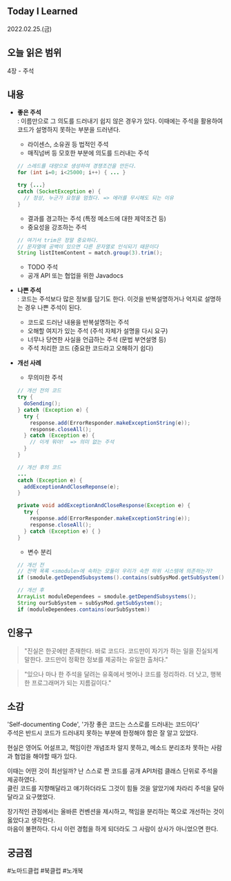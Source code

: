 ## Today I Learned
2022.02.25.(금)

## 오늘 읽은 범위
4장 - 주석

## 내용
  * **좋은 주석**  
  : 이름만으로 그 의도를 드러내기 쉽지 않은 경우가 있다. 이때에는 주석을 활용하여 코드가 설명하지 못하는 부분을 드러낸다.
    * 라이센스, 소유권 등 법적인 주석
    * 매직넘버 등 모호한 부분에 의도를 드러내는 주석
    ```Java
    // 스레드를 대량으로 생성하여 경쟁조건을 만든다.
    for (int i=0; i<25000; i++) { ... }

    try {...}
    catch (SocketException e) {
      // 정상, 누군가 요청을 멈췄다. => 에러를 무시해도 되는 이유
    }
    ```
    * 결과를 경고하는 주석 (특정 메소드에 대한 제약조건 등)
    * 중요성을 강조하는 주석
    ```Java
    // 여기서 trim은 정말 중요하다. 
    // 문자열에 공백이 있으면 다른 문자열로 인식되기 때문이다
    String listItemContent = match.group(3).trim();
    ```
    * TODO 주석
    * 공개 API 또는 협업을 위한 Javadocs

  * **나쁜 주석**  
    : 코드는 주석보다 많은 정보를 담기도 한다. 이것을 반복설명하거나 억지로 설명하는 경우 나쁜 주석이 된다.
    * 코드로 드러난 내용을 반복설명하는 주석
    * 오해할 여지가 있는 주석 (주석 자체가 설명을 다시 요구)
    * 너무나 당연한 사실을 언급하는 주석 (문법 부연설명 등)
    * 주석 처리한 코드 (중요한 코드라고 오해하기 쉽다)


  * **개선 사례**
    * 무의미한 주석
    ```Java
    // 개선 전의 코드
    try {
      doSending();
    } catch (Exception e) {
      try {
        response.add(ErrorResponder.makeExceptionString(e));
        response.closeAll();
      } catch (Exception e) {
        // 이게 뭐야!  => 의미 없는 주석
      }
    }

    // 개선 후의 코드
    ...
    catch (Exception e) {
      addExceptionAndCloseReponse(e);
    }

    private void addExceptionAndCloseResponse(Exception e) {
      try {
        response.add(ErrorResponder.makeExceptionString(e));
        response.closeAll();
      } catch (Exception e) { }
    }
    ```
    * 변수 분리
    ```Java
    // 개선 전
    // 전역 목록 <smodule>에 속하는 모듈이 우리가 속한 하위 시스템에 의존하는가?
    if (smodule.getDependSubsystems().contains(subSysMod.getSubSystem()))

    // 개선 후
    ArrayList moduleDependees = smodule.getDependSubsystems();
    String ourSubSystem = subSysMod.getSubSystem();
    if (moduleDependees.contains(ourSubSystem))
    ```

## 인용구
> "진실은 한곳에만 존재한다. 바로 코드다. 코드만이 자기가 하는 일을 진실되게 말한다. 코드만이 정확한 정보를 제공하는 유일한 출처다."

> "있으나 마나 한 주석을 달려는 유혹에서 벗어나 코드를 정리하라.
>  더 낫고, 행복한 프로그래머가 되는 지름길이다."

## 소감
  'Self-documenting Code', '가장 좋은 코드는 스스로를 드러내는 코드이다'  
  주석은 반드시 코드가 드러내지 못하는 부분에 한정해야 함은 잘 알고 있었다. 
  
  현실은 영어도 어설프고, 책임이란 개념조차 알지 못하고, 메소드 분리조차 못하는 사람과 협업을 해야할 때가 있다. 
  
  이때는 어떤 것이 최선일까? 난 스스로 짠 코드를 공개 API처럼 클래스 단위로 주석을 제공하였다.  
  클린 코드를 지향해달라고 얘기하더라도 그것이 힘들 것을 알았기에 차라리 주석을 달아달라고 요구했었다.

  장기적인 관점에서는 올바른 컨벤션을 제시하고, 책임을 분리하는 쪽으로 개선하는 것이 옳았다고 생각한다.  
  마음이 불편하다. 다시 이런 경험을 하게 되더라도 그 사람이 상사가 아니었으면 한다.
 
## 궁금점

 #노마드클럽 #북클럽 #노개북

